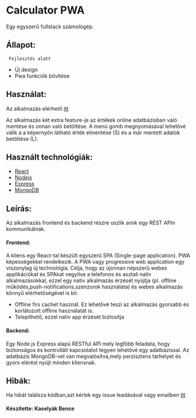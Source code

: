 # Calculator PWA

Egy egyszerű fullstack számológép.

## Állapot:

     Fejlesztés alatt

- Új design
- Pwa funkciók bővítése

## Használat:

Az alkalmazás elérhető [itt](https://www.calc.kaselyakbence.me/)

Az alkalmazás két extra feature-je az értékek online adatbázisban való mentése és onnan való betöltése.
A menü gomb megnyomásával lehetővé válik a a képernyőn látható érték elmentése (S) és a már mentett adatok betöltése (L).

## Használt technológiák:

- [React](https://reactjs.org/)
- [Nodejs](https://nodejs.org/en/)
- [Express](https://expressjs.com/)
- [MongoDB](https://www.mongodb.com/)

## Leírás:

Az alkalmazás frontend és backend részre oszlik amik egy REST APIn kommunikálnak.

#### Frontend:

A kliens egy React-tal készült egyszerű SPA (Single-page application).
PWA képességekkel rendelkezik.
A PWA vagy progressive web application egy viszonylag új technológia.
Célja, hogy az újonnan népszerű webes applikációkat és SPAkat vegyítse a telefonos és asztali natív alkalmazásokkal, ezzel egy natív alkalmazás érzését nyújtja
(pl. offline működés,push-notifications,szenzorok használata) és webes alkalmazás könnyű elérhetőségével is bír.

- Offline firs cachet használ. Ez lehetővé teszi az alkalmazás gyorsabb és korlátozott offline használatát is.
- Telepíthető, ezzel natív app érzését biztosítja

#### Backend:

Egy Node.js Express alapú RESTful API mely legfőbb feladata, hogy biztonságos és kontrollált kapcsolatot tegyen lehetővé egy adatbázissal.
Az adatbázis MongoDB-vel van megvalósítva,mely perzisztens tárhelyet és gyors elérést nyújt minden kliensnak.

## Hibák:

Ha hibát találsza kódban,azt kérlek egy issue leadásával vagy emailben [itt](mailto:kaselyakbence.dev@gmail.com)

#### Készítette: Kaselyák Bence
